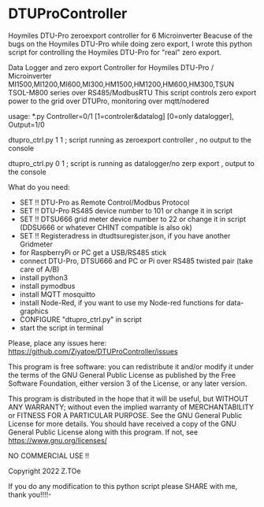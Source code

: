 # DTUProController
Hoymiles DTU-Pro  zeroexport controller for 6 Microinverter 
Beacuse of the bugs on the Hoymiles DTU-Pro while doing zero export, I wrote this python script for controlling the Hoymiles DTU-Pro for "real" zero export.

Data Logger and zero export Controller for Hoymiles DTU-Pro / Microinverter MI1500,MI1200,MI600,MI300,HM1500,HM1200,HM600,HM300,TSUN TSOL-M800 series over RS485/ModbusRTU
This script controls zero export power to the grid over DTUPro, monitoring over mqtt/nodered

 usage: *.py Controller=0/1 [1=controler&datalog] [0=only datalogger], Output=1/0
 
 dtupro_ctrl.py 1 1      ; script running as zeroexport controller , no output to the console
 
 dtupro_ctrl.py 0 1       ; script is running as datalogger/no zerp export , output to the console

What do you need:
- SET !! DTU-Pro as Remote Control/Modbus Protocol
- SET !! DTU-Pro RS485 device number to 101 or change it in script 
- SET !! DTSU666 grid meter device number to 22 or change it in script (DDSU666 or whatever CHINT compatible is also ok)
- SET !! Registeradress in dtudtsuregister.json, if you have another Gridmeter
- for RaspberryPi or PC get a USB/RS485 stick
- connect DTU-Pro, DTSU666 and PC or Pi over RS485 twisted pair (take care of A/B)
- install python3
- install pymodbus
- install MQTT mosquitto
- install Node-Red, if you want to use my Node-red functions for data-graphics
- CONFIGURE "dtupro_ctrl.py" in script
- start the script in terminal

Please, place any issues here:
https://github.com/Ziyatoe/DTUProController/issues

This program is free software: you can redistribute it and/or modify it under the terms of the
GNU General Public License as published by the Free Software Foundation, either version 3 of the License,
or any later version.

This program is distributed in the hope that it will be useful, but WITHOUT ANY WARRANTY;
without even the implied warranty of MERCHANTABILITY or FITNESS FOR A PARTICULAR PURPOSE.
See the GNU General Public License for more details.
You should have received a copy of the GNU General Public License along with this program.
If not, see <https://www.gnu.org/licenses/>

NO COMMERCIAL USE !!

Copyright 2022 Z.TOe

If you do any modification to this python script please SHARE with me, thank you!!!!-


